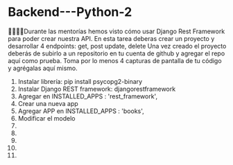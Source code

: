 # Backend---Python-2
🐍👩‍💻💜Durante las mentorías hemos visto cómo usar Django Rest Framework para poder crear nuestra API.    En esta tarea deberas crear un proyecto y desarrollar 4 endpoints: get, post update, delete    Una vez creado el proyecto deberás de subirlo a un repositorio en tu cuenta de github y agregar el repo aquí como prueba. Toma por lo menos 4 capturas de pantalla de tu código y agrégalas aquí mismo.


<ol>
  <li>Instalar librería:  pip install psycopg2-binary</li>
  <li>Instalar Django REST framework: djangorestframework</li>
  <li>Agregar en INSTALLED_APPS : 'rest_framework',</li>
  <li>Crear una nueva app</li>
  <li>Agregar APP en INSTALLED_APPS : 'books', </li>
  <li>Modificar el modelo</li>
  <li></li>
   <li></li>
  <li></li>
  <li></li>
  <li></li>
  
</ol>
